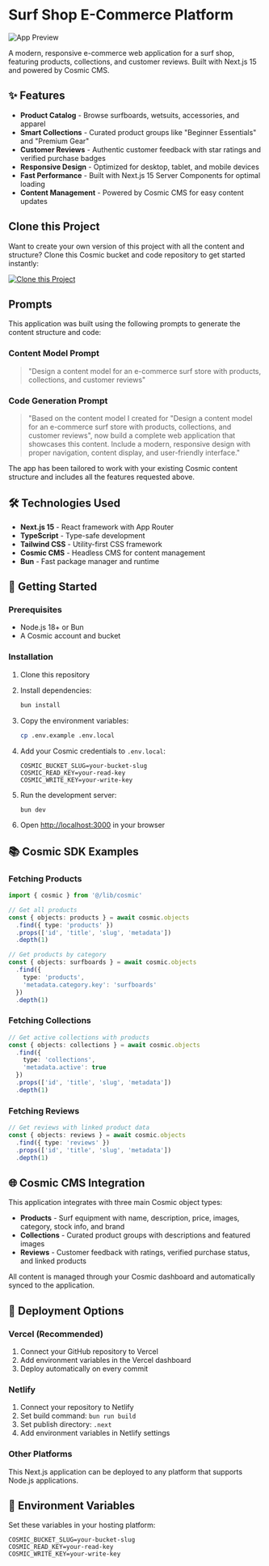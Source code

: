# Surf Shop E-Commerce Platform

![App Preview](https://imgix.cosmicjs.com/d295c430-9971-11f0-8514-01c284615a47-photo-1544551763-46a013bb70d5-1758737458748.jpg?w=1200&h=300&fit=crop&auto=format,compress)

A modern, responsive e-commerce web application for a surf shop, featuring products, collections, and customer reviews. Built with Next.js 15 and powered by Cosmic CMS.

## ✨ Features

- **Product Catalog** - Browse surfboards, wetsuits, accessories, and apparel
- **Smart Collections** - Curated product groups like "Beginner Essentials" and "Premium Gear"  
- **Customer Reviews** - Authentic customer feedback with star ratings and verified purchase badges
- **Responsive Design** - Optimized for desktop, tablet, and mobile devices
- **Fast Performance** - Built with Next.js 15 Server Components for optimal loading
- **Content Management** - Powered by Cosmic CMS for easy content updates

## Clone this Project

Want to create your own version of this project with all the content and structure? Clone this Cosmic bucket and code repository to get started instantly:

[![Clone this Project](https://img.shields.io/badge/Clone%20this%20Project-29abe2?style=for-the-badge&logo=cosmic&logoColor=white)](https://app.cosmicjs.com/projects/new?clone_bucket=68d43365e4b13704227fb115&clone_repository=68d43635e4b13704227fb133)

## Prompts

This application was built using the following prompts to generate the content structure and code:

### Content Model Prompt

> "Design a content model for an e-commerce surf store with products, collections, and customer reviews"

### Code Generation Prompt

> "Based on the content model I created for "Design a content model for an e-commerce surf store with products, collections, and customer reviews", now build a complete web application that showcases this content. Include a modern, responsive design with proper navigation, content display, and user-friendly interface."

The app has been tailored to work with your existing Cosmic content structure and includes all the features requested above.

## 🛠️ Technologies Used

- **Next.js 15** - React framework with App Router
- **TypeScript** - Type-safe development
- **Tailwind CSS** - Utility-first CSS framework
- **Cosmic CMS** - Headless CMS for content management
- **Bun** - Fast package manager and runtime

## 🚀 Getting Started

### Prerequisites

- Node.js 18+ or Bun
- A Cosmic account and bucket

### Installation

1. Clone this repository
2. Install dependencies:
   ```bash
   bun install
   ```

3. Copy the environment variables:
   ```bash
   cp .env.example .env.local
   ```

4. Add your Cosmic credentials to `.env.local`:
   ```env
   COSMIC_BUCKET_SLUG=your-bucket-slug
   COSMIC_READ_KEY=your-read-key
   COSMIC_WRITE_KEY=your-write-key
   ```

5. Run the development server:
   ```bash
   bun dev
   ```

6. Open [http://localhost:3000](http://localhost:3000) in your browser

## 📚 Cosmic SDK Examples

### Fetching Products
```typescript
import { cosmic } from '@/lib/cosmic'

// Get all products
const { objects: products } = await cosmic.objects
  .find({ type: 'products' })
  .props(['id', 'title', 'slug', 'metadata'])
  .depth(1)

// Get products by category
const { objects: surfboards } = await cosmic.objects
  .find({ 
    type: 'products',
    'metadata.category.key': 'surfboards'
  })
  .depth(1)
```

### Fetching Collections
```typescript
// Get active collections with products
const { objects: collections } = await cosmic.objects
  .find({ 
    type: 'collections',
    'metadata.active': true 
  })
  .props(['id', 'title', 'slug', 'metadata'])
  .depth(1)
```

### Fetching Reviews
```typescript
// Get reviews with linked product data
const { objects: reviews } = await cosmic.objects
  .find({ type: 'reviews' })
  .props(['id', 'title', 'slug', 'metadata'])
  .depth(1)
```

## 🌐 Cosmic CMS Integration

This application integrates with three main Cosmic object types:

- **Products** - Surf equipment with name, description, price, images, category, stock info, and brand
- **Collections** - Curated product groups with descriptions and featured images
- **Reviews** - Customer feedback with ratings, verified purchase status, and linked products

All content is managed through your Cosmic dashboard and automatically synced to the application.

## 🚀 Deployment Options

### Vercel (Recommended)
1. Connect your GitHub repository to Vercel
2. Add environment variables in the Vercel dashboard
3. Deploy automatically on every commit

### Netlify
1. Connect your repository to Netlify
2. Set build command: `bun run build`
3. Set publish directory: `.next`
4. Add environment variables in Netlify settings

### Other Platforms
This Next.js application can be deployed to any platform that supports Node.js applications.

## 📝 Environment Variables

Set these variables in your hosting platform:

```env
COSMIC_BUCKET_SLUG=your-bucket-slug
COSMIC_READ_KEY=your-read-key
COSMIC_WRITE_KEY=your-write-key
```

<!-- README_END -->